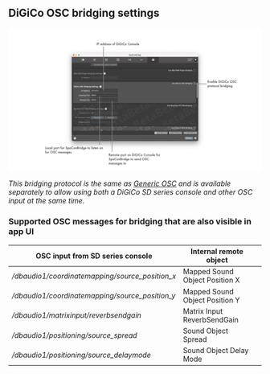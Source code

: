## DiGiCo OSC bridging settings

![Showreel.018.png](../Showreel/Showreel.018.png "DiGiCo OSC bridging settings")

_This bridging protocol is the same as [Generic OSC](GenericOSC.md) and is available separately to allow using both a DiGiCo SD series console and other OSC input at the same time._


### Supported OSC messages for bridging that are also visible in app UI

| OSC input from SD series console | Internal remote object | |
| -- | -- | -- |
| _/dbaudio1/coordinatemapping/source_position_x_ | Mapped Sound Object Position X      |  |
| _/dbaudio1/coordinatemapping/source_position_y_ | Mapped Sound Object Position Y      |  |
| _/dbaudio1/matrixinput/reverbsendgain_ | Matrix Input ReverbSendGain          |  |
| _/dbaudio1/positioning/source_spread_ | Sound Object Spread                  |  |
| _/dbaudio1/positioning/source_delaymode_ | Sound Object Delay Mode              |  |